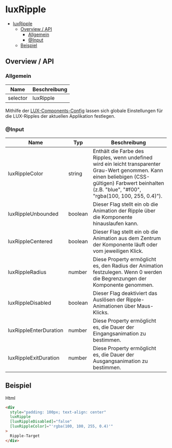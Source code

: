 # luxRipple

- [luxRipple](#luxripple)
  - [Overview / API](#overview--api)
    - [Allgemein](#allgemein)
    - [@Input](#input)
  - [Beispiel](#beispiel)

## Overview / API

### Allgemein

| Name     | Beschreibung        |
| -------- | ------------------- |
| selector | luxRipple           |

Mithilfe der [LUX-Components-Config](config-v18) lassen sich globale Einstellungen für die LUX-Ripples der aktuellen Applikation festlegen.

### @Input

| Name                   | Typ     | Beschreibung                                                                                                                                                                                                |
| ---------------------- | ------- | ----------------------------------------------------------------------------------------------------------------------------------------------------------------------------------------------------------- |
| luxRippleColor         | string  | Enthält die Farbe des Ripples, wenn undefined wird ein leicht transparenter Grau-Wert genommen. Kann einen beliebigen (CSS-gültigen) Farbwert beinhalten (z.B. "blue", "#f00", "rgba(100, 100, 255, 0.4)"). |
| luxRippleUnbounded     | boolean | Dieser Flag stellt ein ob die Animation der Ripple über die Komponente hinauslaufen kann.                                                                                                                   |
| luxRippleCentered      | boolean | Dieser Flag stellt ein ob die Animation aus dem Zentrum der Komponente läuft oder vom jeweiligen Klick.                                                                                                     |
| luxRippleRadius        | number  | Diese Property ermöglicht es, den Radius der Animation festzulegen. Wenn 0 werden die Begrenzungen der Komponente genommen.                                                                                 |
| luxRippleDisabled      | boolean | Dieser Flag deaktiviert das Auslösen der Ripple-Animationen über Maus-Klicks.                                                                                                                               |
| luxRippleEnterDuration | number  | Diese Property ermöglicht es, die Dauer der Eingangsanimation zu bestimmen.                                                                                                                                 |
| luxRippleExitDuration  | number  | Diese Property ermöglicht es, die Dauer der Ausgangsanimation zu bestimmen.                                                                                                                                 |

## Beispiel

Html

```html
<div
  style="padding: 100px; text-align: center"
  luxRipple
  [luxRippleDisabled]="false"
  [luxRippleColor]="'rgba(100, 100, 255, 0.4)'"
>
  Ripple-Target
</div>
```
